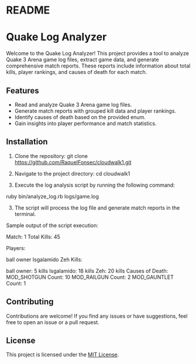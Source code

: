 # README

# Quake Log Analyzer

Welcome to the Quake Log Analyzer! This project provides a tool to analyze Quake 3 Arena game log files, extract game data, and generate comprehensive match reports. These reports include information about total kills, player rankings, and causes of death for each match.

## Features

- Read and analyze Quake 3 Arena game log files.
- Generate match reports with grouped kill data and player rankings.
- Identify causes of death based on the provided enum.
- Gain insights into player performance and match statistics.

## Installation

1. Clone the repository:
git clone https://github.com/RaquelFonsec/cloudwalk1.git

2. Navigate to the project directory:
cd cloudwalk1


3. Execute the log analysis script by running the following command:

ruby bin/analyze_log.rb logs/game.log

3. The script will process the log file and generate match reports in the terminal.


Sample output of the script execution:

Match: 1
Total Kills: 45

Players:

ball owner
Isgalamido
Zeh
Kills:

ball owner: 5 kills
Isgalamido: 18 kills
Zeh: 20 kills
Causes of Death:
MOD_SHOTGUN Count: 10
MOD_RAILGUN Count: 2
MOD_GAUNTLET Count: 1


## Contributing

Contributions are welcome! If you find any issues or have suggestions, feel free to open an issue or a pull request.

## License

This project is licensed under the [MIT License](LICENSE).
